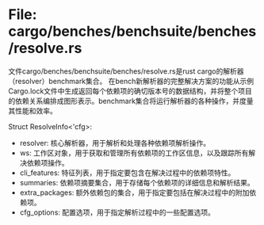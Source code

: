 # File: cargo/benches/benchsuite/benches/resolve.rs

文件cargo/benches/benchsuite/benches/resolve.rs是rust cargo的解析器（resolver）benchmark集合。
在bench新解析器的完整解决方案的功能从示例Cargo.lock文件中生成返回每个依赖项的确切版本号的数据结构，并将整个项目的依赖关系编排成图形表示。benchmark集合将运行解析器的各种操作，并度量其性能和效率。

Struct ResolveInfo<'cfg>: 
- resolver: 核心解析器，用于解析和处理各种依赖项解析操作。
- ws: 工作区对象，用于获取和管理所有依赖项的工作区信息，以及跟踪所有解决依赖项操作。
- cli_features: 特征列表，用于指定要包含在解决过程中的依赖项特性。
- summaries: 依赖项摘要集合，用于存储每个依赖项的详细信息和解析结果。
- extra_packages: 额外依赖包的集合，用于指定要包括在解决过程中的附加依赖项。
- cfg_options: 配置选项，用于指定解析过程中的一些配置选项。

